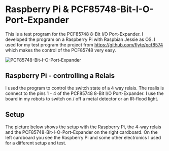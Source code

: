 # Raspberry Pi & PCF85748-Bit-I-O-Port-Expander
This is a test program for the PCF85748  8-Bit I/O Port-Expander.
I developed the program on a Raspberry Pi with Raspbian Jessie as OS.
I used for my test program the project from https://github.com/flyte/pcf8574 which makes the control of the PCF85748 very easy.

![PCF85748-Bit-I-O-Port-Expander](https://custom-build-robots.com/wp-content/uploads/2017/06/PCF8574-test-setup-01-300x239.jpg)

## Raspberry Pi - controlling a Relais
I used the program to control the switch state of a 4 way relais. The realis is connect to the pins 1 - 4 of the PCF85748 8-Bit I/O Port-Expander. I use the board in my robots to switch on / off a metal detector or an IR-flood light.
## Setup
The picture below shows the setup with the Raspberry Pi, the 4-way relais and the PCF85748-Bit-I-O-Port-Expander on the right cardboard. On the left cardboard you see the Raspberry Pi and some other electronics I used for a different setup and test.

